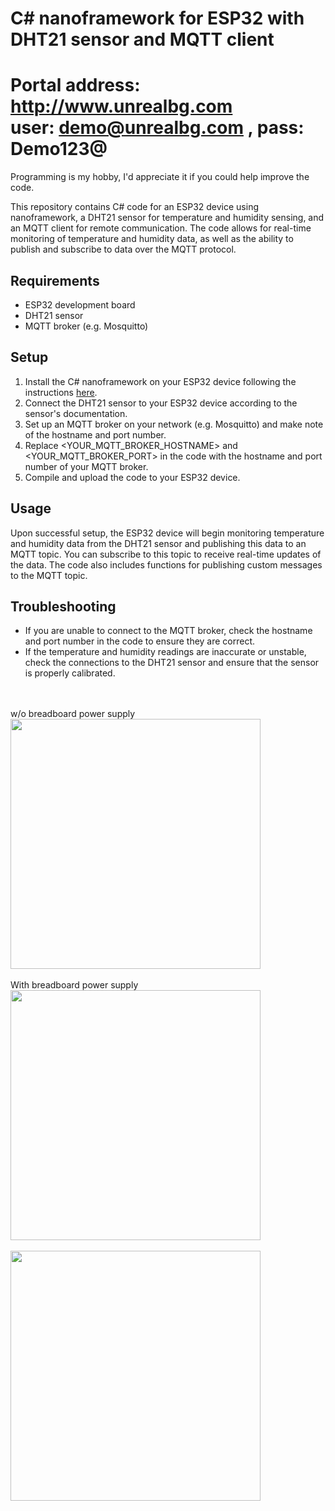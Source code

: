 # C# nanoframework for ESP32 with DHT21 sensor and MQTT client
# Portal address: http://www.unrealbg.com <br/> user: demo@unrealbg.com , pass: Demo123@
Programming is my hobby, I'd appreciate it if you could help improve the code.

This repository contains C# code for an ESP32 device using nanoframework, a DHT21 sensor for temperature and humidity sensing, and an MQTT client for remote communication. The code allows for real-time monitoring of temperature and humidity data, as well as the ability to publish and subscribe to data over the MQTT protocol.

## **Requirements**
+ ESP32 development board
+ DHT21 sensor
+ MQTT broker (e.g. Mosquitto)

## Setup
1. Install the C# nanoframework on your ESP32 device following the instructions <a href="https://docs.nanoframework.net/content/getting-started-guides/getting-started-managed.html">here</a>.
2. Connect the DHT21 sensor to your ESP32 device according to the sensor's documentation.
3. Set up an MQTT broker on your network (e.g. Mosquitto) and make note of the hostname and port number.
4. Replace <YOUR_MQTT_BROKER_HOSTNAME> and <YOUR_MQTT_BROKER_PORT> in the code with the hostname and port number of your MQTT broker.
5. Compile and upload the code to your ESP32 device.

## Usage
Upon successful setup, the ESP32 device will begin monitoring temperature and humidity data from the DHT21 sensor and publishing this data to an MQTT topic. You can subscribe to this topic to receive real-time updates of the data. The code also includes functions for publishing custom messages to the MQTT topic.

## Troubleshooting
+ If you are unable to connect to the MQTT broker, check the hostname and port number in the code to ensure they are correct.
+ If the temperature and humidity readings are inaccurate or unstable, check the connections to the DHT21 sensor and ensure that the sensor is properly calibrated.

<br/>
<br/>
w/o breadboard power supply
<br/>
<img src="https://user-images.githubusercontent.com/3398536/201364419-9ba27b3e-6638-490f-90f5-0e380fbc2900.png" width="400">
<br/>
<br/>
With breadboard power supply
<br/>
<img src="https://user-images.githubusercontent.com/3398536/201362770-067d8fe3-254e-48e2-8cec-10766898c3e6.png" width="400">
<br/>
<br/>
<img src="https://user-images.githubusercontent.com/3398536/200621001-ac09d95d-9f0f-4ef7-bf87-8b352f5f1a17.jpg" width="400">
<br/>


